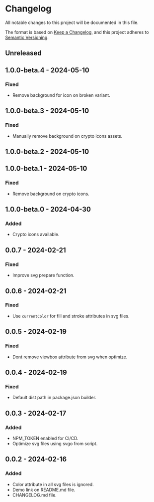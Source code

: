 # Changelog

All notable changes to this project will be documented in this file.

The format is based on [Keep a Changelog](https://keepachangelog.com/en/1.1.0/),
and this project adheres to [Semantic Versioning](https://semver.org/spec/v2.0.0.html).

## Unreleased

## 1.0.0-beta.4 - 2024-05-10
### Fixed
- Remove background for icon on broken variant.

## 1.0.0-beta.3 - 2024-05-10
### Fixed
- Manually remove background on crypto icons assets.

## 1.0.0-beta.2 - 2024-05-10

## 1.0.0-beta.1 - 2024-05-10
### Fixed
- Remove background on crypto icons.

## 1.0.0-beta.0 - 2024-04-30
### Added
- Crypto icons available.

## 0.0.7 - 2024-02-21
### Fixed
- Improve svg prepare function.

## 0.0.6 - 2024-02-21
### Fixed
- Use `currentColor` for fill and stroke attributes in svg files.

## 0.0.5 - 2024-02-19
### Fixed
- Dont remove viewbox attribute from svg when optimize.

## 0.0.4 - 2024-02-19
### Fixed
- Default dist path in package.json builder.

## 0.0.3 - 2024-02-17
### Added
- NPM_TOKEN enabled for CI/CD.
- Optimize svg files using svgo from script.

## 0.0.2 - 2024-02-16
### Added
- Color attribute in all svg files is ignored.
- Demo link on README.md file.
- CHANGELOG.md file.
